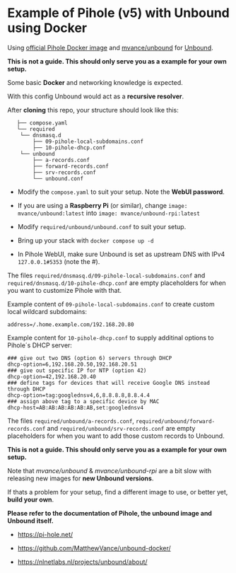 # Example of Pihole (v5) with Unbound using Docker

Using [official Pihole Docker image](https://hub.docker.com/r/pihole/pihole) and [mvance/unbound](https://github.com/MatthewVance/unbound-docker) for [Unbound](https://nlnetlabs.nl/projects/unbound/about/).

**This is not a guide. This should only serve you as a example for your own setup.**

Some basic **Docker** and networking knowledge is expected.

With this config Unbound would act as a **recursive resolver**.

After **cloning** this repo, your structure should look like this:

```
   ├── compose.yaml
   └── required
    └── dnsmasq.d
        ├── 09-pihole-local-subdomains.conf
        ├── 10-pihole-dhcp.conf
    └── unbound
        ├── a-records.conf
        ├── forward-records.conf
        ├── srv-records.conf
        └── unbound.conf
```

* Modify the `compose.yaml` to suit your setup. Note the **WebUI password**.

* If you are using a **Raspberry Pi** (or similar), change `image: mvance/unbound:latest` into `image: mvance/unbound-rpi:latest`

* Modify `required/unbound/unbound.conf` to suit your setup.

* Bring up your stack with `docker compose up -d`

* In Pihole WebUI, make sure Unbound is set as upstream DNS with IPv4 `127.0.0.1#5353` (note the #).

The files `required/dnsmasq.d/09-pihole-local-subdomains.conf` and `required/dnsmasq.d/10-pihole-dhcp.conf`
are empty placeholders for when you want to customize Pihole with that.

Example content of `09-pihole-local-subdomains.conf` to create custom local wildcard subdomains:

```
address=/.home.example.com/192.168.20.80
```

Example content for `10-pihole-dhcp.conf` to supply additinal options to Pihole´s DHCP server:

```
### give out two DNS (option 6) servers through DHCP
dhcp-option=6,192.168.20.50,192.168.20.51
### give out specific IP for NTP (option 42)
dhcp-option=42,192.168.20.40
### define tags for devices that will receive Google DNS instead through DHCP
dhcp-option=tag:googlednsv4,6,8.8.8.8,8.8.4.4
### assign above tag to a specific device by MAC
dhcp-host=AB:AB:AB:AB:AB:AB,set:googlednsv4
```

The files `required/unbound/a-records.conf`, `required/unbound/forward-records.conf`
and `required/unbound/srv-records.conf` are empty placeholders for when you want to add those custom records to Unbound.

**This is not a guide. This should only serve you as a example for your own setup.**

Note that *mvance/unbound* & *mvance/unbound-rpi* are a bit slow with releasing new images for **new Unbound versions**.

If thats a problem for your setup, find a different image to use, or better yet, **build your own**.

**Please refer to the documentation of Pihole, the unbound image and Unbound itself.**

* https://pi-hole.net/

* https://github.com/MatthewVance/unbound-docker/

* https://nlnetlabs.nl/projects/unbound/about/


